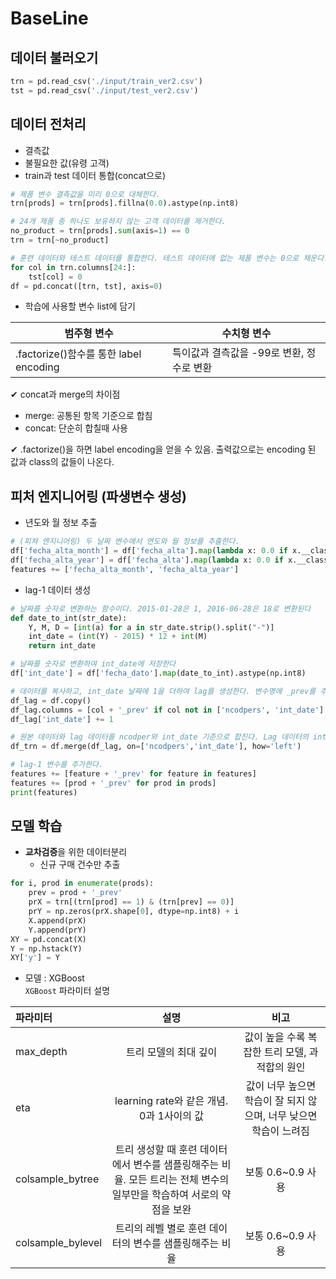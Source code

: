 # BaseLine

## 데이터 불러오기

```python
trn = pd.read_csv('./input/train_ver2.csv')
tst = pd.read_csv('./input/test_ver2.csv')
```

## 데이터 전처리
- 결측값
- 불필요한 값(유령 고객)
- train과 test 데이터 통합(concat으로)

```python
# 제품 변수 결측값을 미리 0으로 대체한다.
trn[prods] = trn[prods].fillna(0.0).astype(np.int8)

# 24개 제품 중 하나도 보유하지 않는 고객 데이터를 제거한다.
no_product = trn[prods].sum(axis=1) == 0
trn = trn[~no_product]

# 훈련 데이터와 테스트 데이터를 통합한다. 테스트 데이터에 없는 제품 변수는 0으로 채운다.
for col in trn.columns[24:]:
    tst[col] = 0
df = pd.concat([trn, tst], axis=0)
```

- 학습에 사용할 변수 list에 담기

|범주형 변수|수치형 변수|
|------|------|
|.factorize()함수를 통한 label encoding|특이값과 결측값을 -99로 변환, 정수로 변환|


✔ concat과 merge의 차이점  
- merge: 공통된 항목 기준으로 합침
- concat: 단순히 합칠때 사용

✔ .factorize()을 하면 label encoding을 얻을 수 있음. 출력값으로는 encoding 된 값과 class의 값들이 나온다.


## 피처 엔지니어링 (파생변수 생성)

- 년도와 월 정보 추출

```python
# (피쳐 엔지니어링) 두 날짜 변수에서 연도와 월 정보를 추출한다.
df['fecha_alta_month'] = df['fecha_alta'].map(lambda x: 0.0 if x.__class__ is float else float(x.split('-')[1])).astype(np.int8)
df['fecha_alta_year'] = df['fecha_alta'].map(lambda x: 0.0 if x.__class__ is float else float(x.split('-')[0])).astype(np.int16)
features += ['fecha_alta_month', 'fecha_alta_year']
```

- lag-1 데이터 생성

```python
# 날짜를 숫자로 변환하는 함수이다. 2015-01-28은 1, 2016-06-28은 18로 변환된다
def date_to_int(str_date):
    Y, M, D = [int(a) for a in str_date.strip().split("-")] 
    int_date = (int(Y) - 2015) * 12 + int(M)
    return int_date

# 날짜를 숫자로 변환하여 int_date에 저장한다
df['int_date'] = df['fecha_dato'].map(date_to_int).astype(np.int8)

# 데이터를 복사하고, int_date 날짜에 1을 더하여 lag를 생성한다. 변수명에 _prev를 추가한다.
df_lag = df.copy()
df_lag.columns = [col + '_prev' if col not in ['ncodpers', 'int_date'] else col for col in df.columns ]
df_lag['int_date'] += 1

# 원본 데이터와 lag 데이터를 ncodper와 int_date 기준으로 합친다. Lag 데이터의 int_date는 1 밀려 있기 때문에, 저번 달의 제품 정보가 삽입된다.
df_trn = df.merge(df_lag, on=['ncodpers','int_date'], how='left')

# lag-1 변수를 추가한다.
features += [feature + '_prev' for feature in features]
features += [prod + '_prev' for prod in prods]
print(features)
```

## 모델 학습
- **교차검증**을 위한 데이터분리
    - 신규 구매 건수만 추출
    
```python
for i, prod in enumerate(prods):
    prev = prod + '_prev'
    prX = trn[(trn[prod] == 1) & (trn[prev] == 0)]
    prY = np.zeros(prX.shape[0], dtype=np.int8) + i
    X.append(prX)
    Y.append(prY)
XY = pd.concat(X)
Y = np.hstack(Y)
XY['y'] = Y
```

- 모델 : XGBoost  
```XGBoost``` 파라미터 설명

| 파라미터 | 설명 | 비고 |
|:------|:-------:|:-----------:|
|max_depth|트리 모델의 최대 깊이|값이 높을 수록 복잡한 트리 모델, 과적합의 원인|
|eta|learning rate와 같은 개념. 0과 1사이의 값|값이 너무 높으면 학습이 잘 되지 않으며, 너무 낮으면 학습이 느려짐|
|colsample_bytree|트리 생성할 때 훈련 데이터에서 변수를 샘플링해주는 비율. 모든 트리는 전체 변수의 일부만을 학습하여 서로의 약점을 보완| 보통 0.6~0.9 사용
|colsample_bylevel|트리의 레벨 별로 훈련 데이터의 변수를 샘플링해주는 비율| 보통 0.6~0.9 사용
